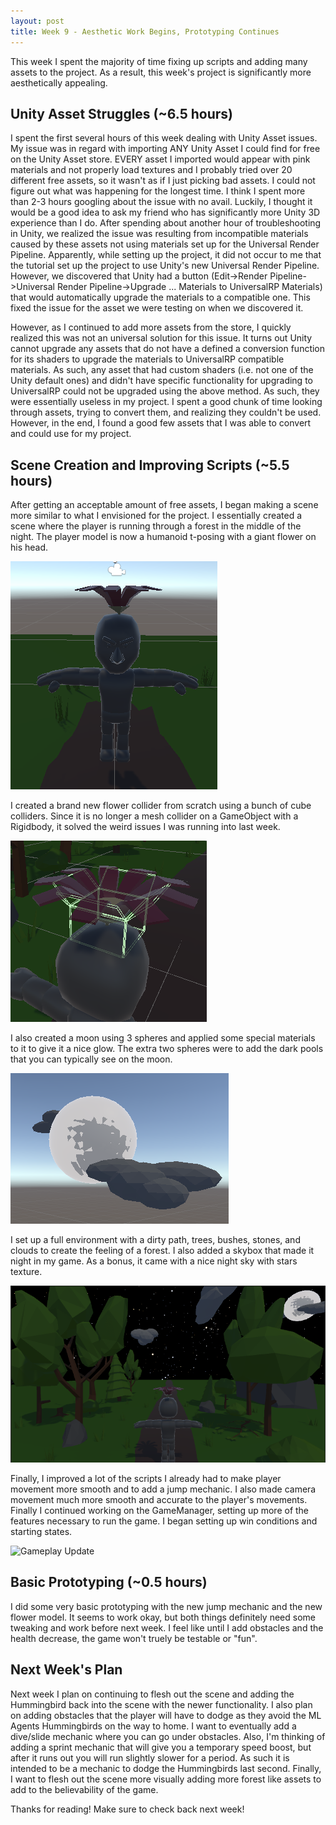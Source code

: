 ```yaml
---
layout: post
title: Week 9 - Aesthetic Work Begins, Prototyping Continues
---
```


This week I spent the majority of time fixing up scripts and adding many assets to the project. As a result, this week's project is significantly more aesthetically appealing. 

## Unity Asset Struggles (~6.5 hours)

I spent the first several hours of this week dealing with Unity Asset issues. My issue was in regard with importing ANY Unity Asset I could find for free on the Unity Asset store. EVERY asset I imported would appear with pink materials and not properly load textures and I probably tried over 20 different free assets, so it wasn't as if I just picking bad assets. I could not figure out what was happening for the longest time. I think I spent more than 2-3 hours googling about the issue with no avail. Luckily, I thought it would be a good idea to ask my friend who has significantly more Unity 3D experience than I do. After spending about another hour of troubleshooting in Unity, we realized the issue was resulting from incompatible materials caused by these assets not using materials set up for the Universal Render Pipeline. Apparently, while setting up the project, it did not occur to me that the tutorial set up the project to use Unity's new Universal Render Pipeline. However, we discovered that Unity had a button (Edit->Render Pipeline->Universal Render Pipeline->Upgrade ... Materials to UniversalRP Materials) that would automatically upgrade the materials to a compatible one. This fixed the issue for the asset we were testing on when we discovered it.

However, as I continued to add more assets from the store, I quickly realized this was not an universal solution for this issue. It turns out Unity cannot upgrade any assets that do not have a defined a conversion function for its shaders to upgrade the materials to UniversalRP compatible materials. As such, any asset that had custom shaders (i.e. not one of the Unity default ones) and didn't have specific functionality for upgrading to UniversalRP could not be upgraded using the above method. As such, they were essentially useless in my project. I spent a good chunk of time looking through assets, trying to convert them, and realizing they couldn't be used. However, in the end, I found a good few assets that I was able to convert and could use for my project.

## Scene Creation and Improving Scripts (~5.5 hours)

After getting an acceptable amount of free assets, I began making a scene more similar to what I envisioned for the project. I essentially created a scene where the player is running through a forest in the middle of the night. The player model is now a humanoid t-posing with a giant flower on his head. 

![New Player Model](/resources/new-player-model.PNG "New Player Model")

I created a brand new flower collider from scratch using a bunch of cube colliders. Since it is no longer a mesh collider on a GameObject with a Rigidbody, it solved the weird issues I was running into last week.

![New Flower Collider](/resources/new-flower-collider.PNG "New Flower Collider")

I also created a moon using 3 spheres and applied some special materials to it to give it a nice glow. The extra two spheres were to add the dark pools that you can typically see on the moon. 

![New Moon](/resources/new-moon.PNG "New Moon")

I set up a full environment with a dirty path, trees, bushes, stones, and clouds to create the feeling of a forest. I also added a skybox that made it night in my game. As a bonus, it came with a nice night sky with stars texture. 

![New Game Scene](/resources/alpha-2-scene.PNG "New Game Scene")

Finally, I improved a lot of the scripts I already had to make player movement more smooth and to add a jump mechanic. I also made camera movement much more smooth and accurate to the player's movements. Finally I continued working on the GameManager, setting up more of the features necessary to run the game. I began setting up win conditions and starting states.

![Gameplay Update](/resources/alpha-2-basic.gif "Gameplay Update")

## Basic Prototyping (~0.5 hours)

I did some very basic prototyping with the new jump mechanic and the new flower model. It seems to work okay, but both things definitely need some tweaking and work before next week. I feel like until I add obstacles and the health decrease, the game won't truely be testable or "fun". 

## Next Week's Plan

Next week I plan on continuing to flesh out the scene and adding the Hummingbird back into the scene with the newer functionality. I also plan on adding obstacles that the player will have to dodge as they avoid the ML Agents Hummingbirds on the way to home. I want to eventually add a dive/slide mechanic where you can go under obstacles. Also, I'm thinking of adding a sprint mechanic that will give you a temporary speed boost, but after it runs out you will run slightly slower for a period. As such it is intended to be a mechanic to dodge the Hummingbirds last second. Finally, I want to flesh out the scene more visually adding more forest like assets to add to the believability of the game. 

Thanks for reading! Make sure to check back next week!
